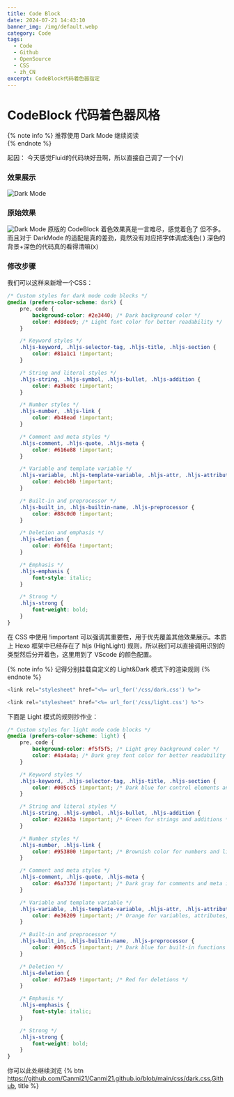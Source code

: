 ```yaml
---
title: Code Block
date: 2024-07-21 14:43:10
banner_img: /img/default.webp
category: Code
tags: 
  - Code
  - Github
  - OpenSource
  - CSS
  - zh_CN
excerpt: CodeBlock代码着色器指定
---
```


# CodeBlock 代码着色器风格
{% note info %}
推荐使用 Dark Mode 继续阅读  
{% endnote %} 
   
起因：
今天感觉Fluid的代码块好丑啊，所以直接自己调了一个(√)
### 效果展示
![Dark Mode](/img/blog/CodeBlock/CodeBlock_NEW.png)
### 原始效果
![Dark Mode](/img/blog/CodeBlock/CodeBlock.png)
原版的 CodeBlock 着色效果真是一言难尽，感觉着色了 但不多。而且对于 DarkMode 的适配是真的差劲，竟然没有对应把字体调成浅色( ) 深色的背景+深色的代码真的看得清嘛(x)   
   
### 修改步骤
我们可以这样来新增一个CSS：
```css
/* Custom styles for dark mode code blocks */
@media (prefers-color-scheme: dark) {
    pre, code {
        background-color: #2e3440; /* Dark background color */
        color: #d8dee9; /* Light font color for better readability */
    }

    /* Keyword styles */
    .hljs-keyword, .hljs-selector-tag, .hljs-title, .hljs-section {
        color: #81a1c1 !important;
    }

    /* String and literal styles */
    .hljs-string, .hljs-symbol, .hljs-bullet, .hljs-addition {
        color: #a3be8c !important;
    }

    /* Number styles */
    .hljs-number, .hljs-link {
        color: #b48ead !important;
    }

    /* Comment and meta styles */
    .hljs-comment, .hljs-quote, .hljs-meta {
        color: #616e88 !important;
    }

    /* Variable and template variable */
    .hljs-variable, .hljs-template-variable, .hljs-attr, .hljs-attribute, .hljs-tag {
        color: #ebcb8b !important;
    }

    /* Built-in and preprocessor */
    .hljs-built_in, .hljs-builtin-name, .hljs-preprocessor {
        color: #88c0d0 !important;
    }

    /* Deletion and emphasis */
    .hljs-deletion {
        color: #bf616a !important;
    }

    /* Emphasis */
    .hljs-emphasis {
        font-style: italic;
    }

    /* Strong */
    .hljs-strong {
        font-weight: bold;
    }
}
```
在 CSS 中使用 !important 可以强调其重要性，用于优先覆盖其他效果展示。本质上 Hexo 框架中已经存在了 hljs (HighLight) 规则，所以我们可以直接调用识别的类型然后分开着色，这里用到了 VScode 的颜色配置。
    
{% note info %}
记得分别挂载自定义的 Light&Dark 模式下的渲染规则
{% endnote %} 

```javascript
<link rel="stylesheet" href="<%= url_for('/css/dark.css') %>">
```
```javascript
<link rel="stylesheet" href="<%= url_for('/css/light.css') %>">
```

下面是 Light 模式的规则抄作业：
```css
/* Custom styles for light mode code blocks */
@media (prefers-color-scheme: light) {
    pre, code {
        background-color: #f5f5f5; /* Light grey background color */
        color: #4a4a4a; /* Dark grey font color for better readability */
    }

    /* Keyword styles */
    .hljs-keyword, .hljs-selector-tag, .hljs-title, .hljs-section {
        color: #005cc5 !important; /* Dark blue for control elements and sections */
    }

    /* String and literal styles */
    .hljs-string, .hljs-symbol, .hljs-bullet, .hljs-addition {
        color: #22863a !important; /* Green for strings and additions */
    }

    /* Number styles */
    .hljs-number, .hljs-link {
        color: #953800 !important; /* Brownish color for numbers and links */
    }

    /* Comment and meta styles */
    .hljs-comment, .hljs-quote, .hljs-meta {
        color: #6a737d !important; /* Dark gray for comments and meta information */
    }

    /* Variable and template variable */
    .hljs-variable, .hljs-template-variable, .hljs-attr, .hljs-attribute, .hljs-tag {
        color: #e36209 !important; /* Orange for variables, attributes, and tags */
    }

    /* Built-in and preprocessor */
    .hljs-built_in, .hljs-builtin-name, .hljs-preprocessor {
        color: #005cc5 !important; /* Dark blue for built-in functions and preprocessors */
    }

    /* Deletion */
    .hljs-deletion {
        color: #d73a49 !important; /* Red for deletions */
    }

    /* Emphasis */
    .hljs-emphasis {
        font-style: italic;
    }

    /* Strong */
    .hljs-strong {
        font-weight: bold;
    }
}

```
你可以此处继续浏览
{% btn https://github.com/Canmi21/Canmi21.github.io/blob/main/css/dark.css,Github, title %}